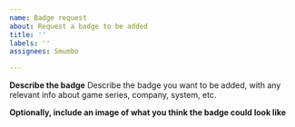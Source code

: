 ```yaml
---
name: Badge request
about: Request a badge to be added
title: ''
labels: ''
assignees: Smumbo

---
```


**Describe the badge**
Describe the badge you want to be added, with any relevant info about game series, company, system, etc.

**Optionally, include an image of what you think the badge could look like**
